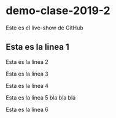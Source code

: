 # demo-clase-2019-2
Este es el live-show de GitHub

Esta es la linea 1
------------------
Esta es la linea 2

Esta es la linea 3

Esta es la linea 4

Esta es la linea 5
bla bla bla

Esta es la linea 6
